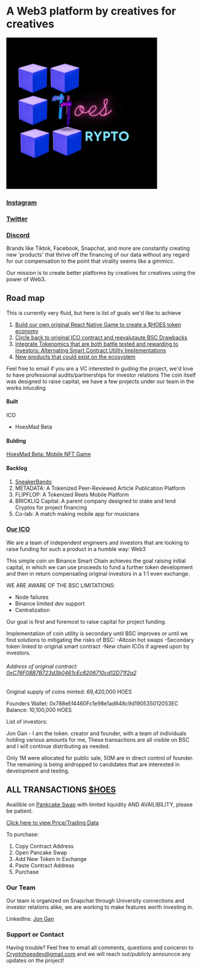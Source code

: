<head>
<link rel="shortcut icon" type="image/x-icon" href="favicon.ico?">
</head>
<link rel="shortcut icon" type="image/x-icon" href="favicon.ico?">

# A Web3 platform by creatives for creatives
 
[![CryptoHoes Logo](/Logo.png)](https://pancakeswap.finance/swap?outputCurrency=0xC76F08B7B723d3b0461cEc8206710cd12D71f2a2)

### [Instagram](https://www.instagram.com/cryptohoesdev/)
### [Twitter](https://twitter.com/cryptohoesdev)
### [Discord](https://discord.gg/zWTFjW8cds)



Brands like Tiktok, Facebook, Snapchat, and more are constantly creating new 'products' that thrive off the financing of our data without any regard for our 
compensation to the point that virality seems like a gimmicc.

Our mission is to create better platforms by creatives for creatives using the power of Web3.

## Road map

This is currently very fluid, but here is list of goals we'd like to achieve
1. [Build our own original React Native Game to create a $HOES token economy](https://github.com/CryptoHoes/HoesMad)
2. [Circle back to original ICO contract and reevalutaute BSC Drawbacks](https://github.com/binance-chain/bsc/issues/553)
3. [Integrate Tokenomics that are both battle tested and rewarding to investors: Alternating Smart Contract Utility Implementations](https://read.cash/@CryptoSorted/3-ways-to-easily-move-funds-from-one-chain-to-another-7155d6aa)
4. [New products that could exist on the ecosystem](https://github.com/jongan69/SneakerBando-EShop)

Feel free to email if you are a VC interested in guding the project, we'd love to have professional audits/partnerships for investor relations
The coin itself was designed to raise capital, we have a few projects under our team in the works inlucding

#### Built
ICO
- HoesMad Beta

#### Bulding
[HoesMad Beta: Mobile NFT Game](https://testflight.apple.com/join/ArWUY9ju)

#### Backlog
1. [SneakerBando](https://github.com/jongan69/SneakerBando-EShop)
2. METADATA: A Tokenized Peer-Reviewed Article Publication Platform
3. FLIPFLOP: A Tokenized Reels Mobile Platform
4. BRICKLIQ Capital: A parent company designed to stake and lend Cryptos for project financing
5. Co-lab: A match making mobile app for musicians




### [Our ICO](https://pancakeswap.finance/swap?outputCurrency=0xC76F08B7B723d3b0461cEc8206710cd12D71f2a2)

We are a team of independent engineers and investors that are looking to raise funding for such a product in a humble way: Web3

This simple coin on Binance Smart Chain achieves the goal raising initial capital, 
in which we can use proceeds to fund a further token development and then in return compensating original investors in a 1:1 even exchange.

WE ARE AWARE OF THE BSC LIMITATIONS: 

- Node failures
- Binance limited dev support
- Centralization

Our goal is first and foremost to raise capital for project funding. 

Implementation of coin utility is secondary until BSC improves or until we find solutions to mitigating the risks of BSC:
-Altcoin hot swaps
-Secondary token linked to original smart contract
-New chain ICOs if agreed upon by investors.

###### Address of original contract: [0xC76F08B7B723d3b0461cEc8206710cd12D71f2a2](https://bscscan.com/token/0xC76F08B7B723d3b0461cEc8206710cd12D71f2a2)

Original supply of coins minted: 69,420,000 HOES

Founders Wallet: 0x788eEf4460Fc1e98e1ad648c9d190535012053EC
Balance: 10,100,000 HOES

List of investors:

Jon Gan - I am the token. creator and founder, with a team of individuals holding various amounts for me, These transactions are all visible on BSC and I will continue distributing as needed.


Only 1M were allocated for public sale, 50M are in direct control of founder.
The remaining is being airdropped to candidates that are interested in development and testing.

## ALL TRANSACTIONS [$HOES](https://bscscan.com/token/0xC76F08B7B723d3b0461cEc8206710cd12D71f2a2)

Availible on [Pankcake Swap](https://pancakeswap.finance/swap?outputCurrency=0xC76F08B7B723d3b0461cEc8206710cd12D71f2a2) with limited liquidity AND AVAILIBILITY, 
please be patient.

[Click here to view Price/Trading Data](https://pancakeswap.finance/swap?outputCurrency=0xC76F08B7B723d3b0461cEc8206710cd12D71f2a2)

To purchase:
1. Copy Contract Address
2. Open Pancake Swap
3. Add New Token in Exchange
4. Paste Contract Address 
5. Purchase



### Our Team

Our team is organized on Snapchat through University connections and investor relations alike, we are working to make features worth investing in.

LinkedIns:
[Jon Gan](https://www.linkedin.com/in/jongan69/)


### Support or Contact

Having trouble? Feel free to email all comments, questions and concersn to Cryptohoesdev@gmail.com 
and we will reach out/publicly announcce any updates on the project!
